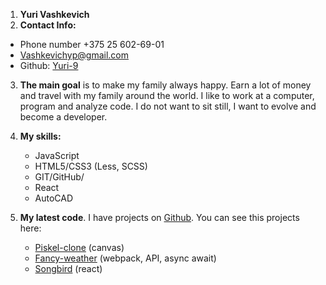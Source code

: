 1. **Yuri Vashkevich**
2. **Contact Info:**

- Phone number +375 25 602-69-01
- <Vashkevichyp@gmail.com>
- Github: [Yuri-9](https://github.com/Yuri-9)

3. **The main goal** is to make my family always happy. Earn a lot of money and travel with my family around the world. I like to work at a computer, program and analyze code. I do not want to sit still, I want to evolve and become a developer.
4. **My skills:**

   - JavaScript
   - HTML5/CSS3 (Less, SCSS)
   - GIT/GitHub/
   - React
   - AutoCAD

5. **My latest code**. I have projects on [Github](https://github.com/Yuri-9). You can see this projects here:
   - [Piskel-clone](https://yuri-9.github.io/piskel-clone/) (canvas)
   - [Fancy-weather](https://yuri-9.github.io/fancy-weather/) (webpack, API, async await)
   - [Songbird](https://yuri-9.github.io/songbird/) (react)
